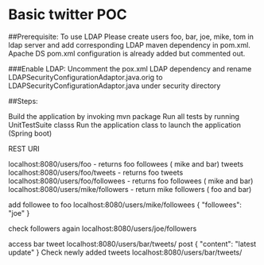 # Basic twitter POC

##Prerequisite:
To use LDAP
Please create users foo, bar, joe, mike, tom in ldap server and add corresponding LDAP maven dependency in pom.xml.  Apache DS pom.xml configuration is already added but commented out.

###Enable LDAP:
Uncomment the pox.xml LDAP dependency and rename  LDAPSecurityConfigurationAdaptor.java.orig to LDAPSecurityConfigurationAdaptor.java under security directory

##Steps:

Build the application by invoking mvn  package 
Run all tests by running UnitTestSuite classs
Run the application class to launch the application (Spring boot)

REST URI

localhost:8080/users/foo - returns foo followees ( mike and bar) tweets
localhost:8080/users/foo/tweets - returns foo tweets 
localhost:8080/users/foo/followees - returns foo followees ( mike and bar)
localhost:8080/users/mike/followers - return mike followers ( foo and bar)

add followee to foo
localhost:8080/users/mike/followees 
{
  "followees": "joe"
}

check followers again
localhost:8080/users/joe/followers

access bar tweet
localhost:8080/users/bar/tweets/
post
{
  "content": "latest update"
}
Check newly added tweets
localhost:8080/users/bar/tweets/

